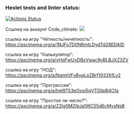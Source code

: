### Hexlet tests and linter status:
[![Actions Status](https://github.com/KirVoloff/python-project-49/workflows/hexlet-check/badge.svg)](https://github.com/KirVoloff/python-project-49/actions)

Ссылка на аккаунт Code_сlimate:
<a href="https://codeclimate.com/github/KirVoloff/python-project-49/maintainability"><img src="https://api.codeclimate.com/v1/badges/f7212c0c289a4616400b/maintainability" /></a>

ссылка на игру "Чётность/нечётность":
https://asciinema.org/a/1NJFo7D0N6mtLDydTd28EDAID

ссылка на игру "Калькулятор":
https://asciinema.org/a/yHqFwUvDBxVwac9yBLBJXZ3ZV

ссылка на игру "НОД":
https://asciinema.org/a/NgmtVFvByqLpZBrf1933XfLy2

ссылка на игру "Прогрессия":
https://asciinema.org/a/heI97S3eOosi5qVTGIleB4Cfa

ссылка на игру "Простое ли число?":
https://asciinema.org/a/22Ig0MZjbJa1WC55d6cMysNsB
